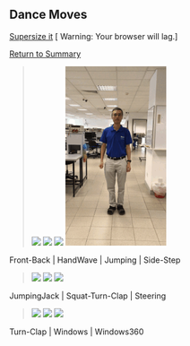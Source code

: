 ## Dance Moves

[Supersize it][supersize] [ Warning: Your browser will lag.]

[Return to Summary][return]

> ![](images/frontback.gif) ![](images/handwave.gif) ![](images/jumping.gif) ![](images/sidestep.gif)

Front-Back  |  HandWave   |  Jumping | Side-Step

> ![](images/jumpingjack.gif) ![](images/squatturnclap.gif) ![](images/steering.gif)

JumpingJack  |  Squat-Turn-Clap   |  Steering

> ![](images/turnclap.gif) ![](images/window.gif) ![](images/windows360.gif)

Turn-Clap  |  Windows   |  Windows360

[return]: https://github.com/cardboardcode/dancedance
[supersize]: https://github.com/cardboardcode/dancedance/blob/master/resources/superdancemoves.md

